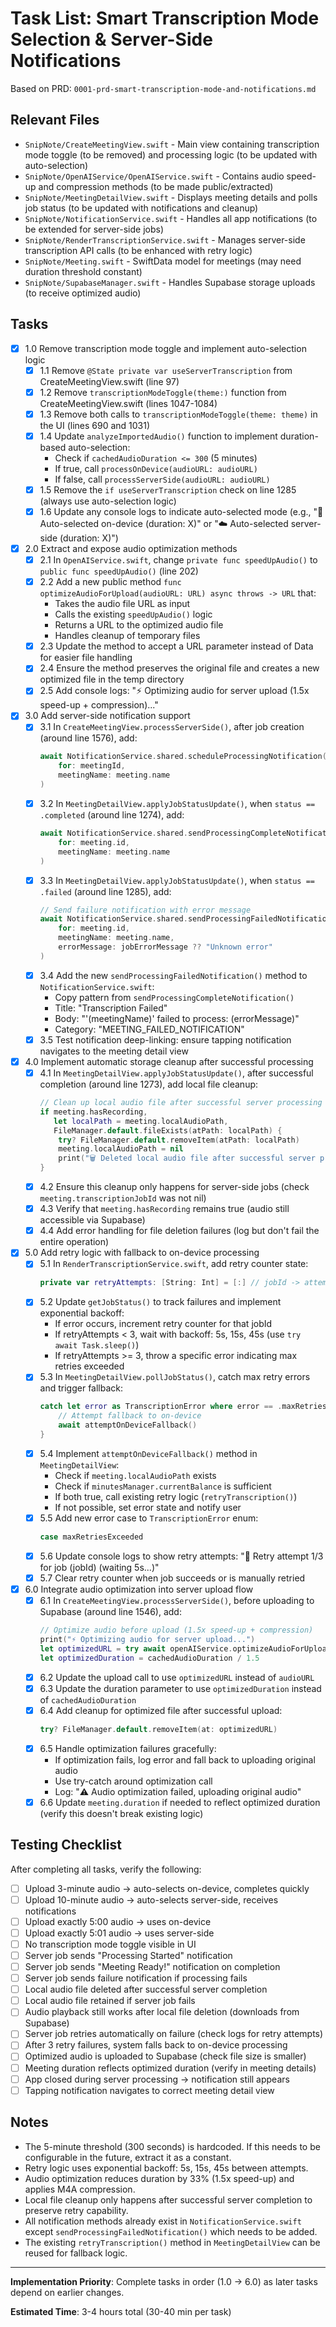 # Task List: Smart Transcription Mode Selection & Server-Side Notifications

Based on PRD: `0001-prd-smart-transcription-mode-and-notifications.md`

## Relevant Files

- `SnipNote/CreateMeetingView.swift` - Main view containing transcription mode toggle (to be removed) and processing logic (to be updated with auto-selection)
- `SnipNote/OpenAIService/OpenAIService.swift` - Contains audio speed-up and compression methods (to be made public/extracted)
- `SnipNote/MeetingDetailView.swift` - Displays meeting details and polls job status (to be updated with notifications and cleanup)
- `SnipNote/NotificationService.swift` - Handles all app notifications (to be extended for server-side jobs)
- `SnipNote/RenderTranscriptionService.swift` - Manages server-side transcription API calls (to be enhanced with retry logic)
- `SnipNote/Meeting.swift` - SwiftData model for meetings (may need duration threshold constant)
- `SnipNote/SupabaseManager.swift` - Handles Supabase storage uploads (to receive optimized audio)

## Tasks

- [x] 1.0 Remove transcription mode toggle and implement auto-selection logic
  - [x] 1.1 Remove `@State private var useServerTranscription` from CreateMeetingView.swift (line 97)
  - [x] 1.2 Remove `transcriptionModeToggle(theme:)` function from CreateMeetingView.swift (lines 1047-1084)
  - [x] 1.3 Remove both calls to `transcriptionModeToggle(theme: theme)` in the UI (lines 690 and 1031)
  - [x] 1.4 Update `analyzeImportedAudio()` function to implement duration-based auto-selection:
    - Check if `cachedAudioDuration <= 300` (5 minutes)
    - If true, call `processOnDevice(audioURL: audioURL)`
    - If false, call `processServerSide(audioURL: audioURL)`
  - [x] 1.5 Remove the `if useServerTranscription` check on line 1285 (always use auto-selection logic)
  - [x] 1.6 Update any console logs to indicate auto-selected mode (e.g., "📱 Auto-selected on-device (duration: X)" or "☁️ Auto-selected server-side (duration: X)")

- [x] 2.0 Extract and expose audio optimization methods
  - [x] 2.1 In `OpenAIService.swift`, change `private func speedUpAudio()` to `public func speedUpAudio()` (line 202)
  - [x] 2.2 Add a new public method `func optimizeAudioForUpload(audioURL: URL) async throws -> URL` that:
    - Takes the audio file URL as input
    - Calls the existing `speedUpAudio()` logic
    - Returns a URL to the optimized audio file
    - Handles cleanup of temporary files
  - [x] 2.3 Update the method to accept a URL parameter instead of Data for easier file handling
  - [x] 2.4 Ensure the method preserves the original file and creates a new optimized file in the temp directory
  - [x] 2.5 Add console logs: "⚡ Optimizing audio for server upload (1.5x speed-up + compression)..."

- [x] 3.0 Add server-side notification support
  - [x] 3.1 In `CreateMeetingView.processServerSide()`, after job creation (around line 1576), add:
    ```swift
    await NotificationService.shared.scheduleProcessingNotification(
        for: meetingId,
        meetingName: meeting.name
    )
    ```
  - [x] 3.2 In `MeetingDetailView.applyJobStatusUpdate()`, when `status == .completed` (around line 1274), add:
    ```swift
    await NotificationService.shared.sendProcessingCompleteNotification(
        for: meeting.id,
        meetingName: meeting.name
    )
    ```
  - [x] 3.3 In `MeetingDetailView.applyJobStatusUpdate()`, when `status == .failed` (around line 1285), add:
    ```swift
    // Send failure notification with error message
    await NotificationService.shared.sendProcessingFailedNotification(
        for: meeting.id,
        meetingName: meeting.name,
        errorMessage: jobErrorMessage ?? "Unknown error"
    )
    ```
  - [x] 3.4 Add the new `sendProcessingFailedNotification()` method to `NotificationService.swift`:
    - Copy pattern from `sendProcessingCompleteNotification()`
    - Title: "Transcription Failed"
    - Body: "'\(meetingName)' failed to process: \(errorMessage)"
    - Category: "MEETING_FAILED_NOTIFICATION"
  - [x] 3.5 Test notification deep-linking: ensure tapping notification navigates to the meeting detail view

- [x] 4.0 Implement automatic storage cleanup after successful processing
  - [x] 4.1 In `MeetingDetailView.applyJobStatusUpdate()`, after successful completion (around line 1273), add local file cleanup:
    ```swift
    // Clean up local audio file after successful server processing
    if meeting.hasRecording,
       let localPath = meeting.localAudioPath,
       FileManager.default.fileExists(atPath: localPath) {
        try? FileManager.default.removeItem(atPath: localPath)
        meeting.localAudioPath = nil
        print("🗑️ Deleted local audio file after successful server processing")
    }
    ```
  - [x] 4.2 Ensure this cleanup only happens for server-side jobs (check `meeting.transcriptionJobId` was not nil)
  - [x] 4.3 Verify that `meeting.hasRecording` remains true (audio still accessible via Supabase)
  - [x] 4.4 Add error handling for file deletion failures (log but don't fail the entire operation)

- [x] 5.0 Add retry logic with fallback to on-device processing
  - [x] 5.1 In `RenderTranscriptionService.swift`, add retry counter state:
    ```swift
    private var retryAttempts: [String: Int] = [:] // jobId -> attempt count
    ```
  - [x] 5.2 Update `getJobStatus()` to track failures and implement exponential backoff:
    - If error occurs, increment retry counter for that jobId
    - If retryAttempts < 3, wait with backoff: 5s, 15s, 45s (use `try await Task.sleep()`)
    - If retryAttempts >= 3, throw a specific error indicating max retries exceeded
  - [x] 5.3 In `MeetingDetailView.pollJobStatus()`, catch max retry errors and trigger fallback:
    ```swift
    catch let error as TranscriptionError where error == .maxRetriesExceeded {
        // Attempt fallback to on-device
        await attemptOnDeviceFallback()
    }
    ```
  - [x] 5.4 Implement `attemptOnDeviceFallback()` method in `MeetingDetailView`:
    - Check if `meeting.localAudioPath` exists
    - Check if `minutesManager.currentBalance` is sufficient
    - If both true, call existing retry logic (`retryTranscription()`)
    - If not possible, set error state and notify user
  - [x] 5.5 Add new error case to `TranscriptionError` enum:
    ```swift
    case maxRetriesExceeded
    ```
  - [x] 5.6 Update console logs to show retry attempts: "🔄 Retry attempt 1/3 for job \(jobId) (waiting 5s...)"
  - [x] 5.7 Clear retry counter when job succeeds or is manually retried

- [x] 6.0 Integrate audio optimization into server upload flow
  - [x] 6.1 In `CreateMeetingView.processServerSide()`, before uploading to Supabase (around line 1546), add:
    ```swift
    // Optimize audio before upload (1.5x speed-up + compression)
    print("⚡ Optimizing audio for server upload...")
    let optimizedURL = try await openAIService.optimizeAudioForUpload(audioURL: audioURL)
    let optimizedDuration = cachedAudioDuration / 1.5
    ```
  - [x] 6.2 Update the upload call to use `optimizedURL` instead of `audioURL`
  - [x] 6.3 Update the duration parameter to use `optimizedDuration` instead of `cachedAudioDuration`
  - [x] 6.4 Add cleanup for optimized file after successful upload:
    ```swift
    try? FileManager.default.removeItem(at: optimizedURL)
    ```
  - [x] 6.5 Handle optimization failures gracefully:
    - If optimization fails, log error and fall back to uploading original audio
    - Use try-catch around optimization call
    - Log: "⚠️ Audio optimization failed, uploading original audio"
  - [x] 6.6 Update `meeting.duration` if needed to reflect optimized duration (verify this doesn't break existing logic)

## Testing Checklist

After completing all tasks, verify the following:

- [ ] Upload 3-minute audio → auto-selects on-device, completes quickly
- [ ] Upload 10-minute audio → auto-selects server-side, receives notifications
- [ ] Upload exactly 5:00 audio → uses on-device
- [ ] Upload exactly 5:01 audio → uses server-side
- [ ] No transcription mode toggle visible in UI
- [ ] Server job sends "Processing Started" notification
- [ ] Server job sends "Meeting Ready!" notification on completion
- [ ] Server job sends failure notification if processing fails
- [ ] Local audio file deleted after successful server completion
- [ ] Local audio file retained if server job fails
- [ ] Audio playback still works after local file deletion (downloads from Supabase)
- [ ] Server job retries automatically on failure (check logs for retry attempts)
- [ ] After 3 retry failures, system falls back to on-device processing
- [ ] Optimized audio is uploaded to Supabase (check file size is smaller)
- [ ] Meeting duration reflects optimized duration (verify in meeting details)
- [ ] App closed during server processing → notification still appears
- [ ] Tapping notification navigates to correct meeting detail view

## Notes

- The 5-minute threshold (300 seconds) is hardcoded. If this needs to be configurable in the future, extract it as a constant.
- Retry logic uses exponential backoff: 5s, 15s, 45s between attempts.
- Audio optimization reduces duration by 33% (1.5x speed-up) and applies M4A compression.
- Local file cleanup only happens after successful server completion to preserve retry capability.
- All notification methods already exist in `NotificationService.swift` except `sendProcessingFailedNotification()` which needs to be added.
- The existing `retryTranscription()` method in `MeetingDetailView` can be reused for fallback logic.

---

**Implementation Priority**: Complete tasks in order (1.0 → 6.0) as later tasks depend on earlier changes.

**Estimated Time**: 3-4 hours total (30-40 min per task)
